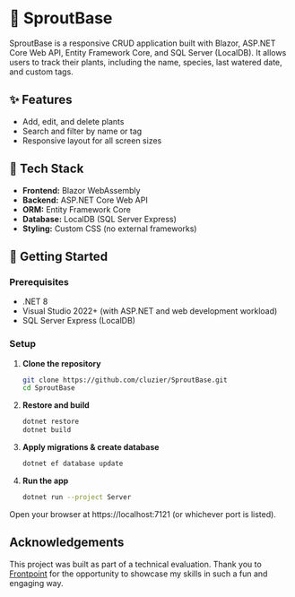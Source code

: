 # 🌿 SproutBase

SproutBase is a responsive CRUD application built with Blazor, ASP.NET Core Web API, Entity Framework Core, and SQL Server (LocalDB). It allows users to track their plants, including the name, species, last watered date, and custom tags.

## ✨ Features

- Add, edit, and delete plants
- Search and filter by name or tag
- Responsive layout for all screen sizes

## 🧱 Tech Stack

- **Frontend:** Blazor WebAssembly
- **Backend:** ASP.NET Core Web API
- **ORM:** Entity Framework Core
- **Database:** LocalDB (SQL Server Express)
- **Styling:** Custom CSS (no external frameworks)

## 🚀 Getting Started

### Prerequisites

- .NET 8
- Visual Studio 2022+ (with ASP.NET and web development workload)
- SQL Server Express (LocalDB)

### Setup

1. **Clone the repository**

   ```bash
   git clone https://github.com/cluzier/SproutBase.git
   cd SproutBase

2. **Restore and build**

    ```bash
    dotnet restore
    dotnet build

3. **Apply migrations & create database**

    ```bash
    dotnet ef database update

4. **Run the app**

    ```bash
    dotnet run --project Server

Open your browser at https://localhost:7121 (or whichever port is listed).

## Acknowledgements

This project was built as part of a technical evaluation. Thank you to [Frontpoint](https://www.frontpointsecurity.com/) for the opportunity to showcase my skills in such a fun and engaging way.


